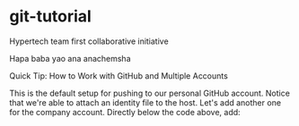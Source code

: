 
# git-tutorial
Hypertech team first collaborative initiative


Hapa baba yao ana anachemsha


Quick Tip: How to Work with GitHub and Multiple Accounts

This is the default setup for pushing to our personal GitHub account. Notice that we're able to attach an identity file to the host. Let's add another one for the company account. Directly below the code above, add:
